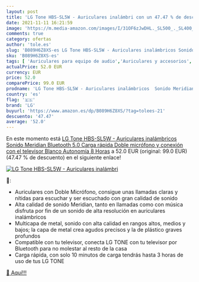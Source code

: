 ```yaml
---
layout: post
title: 'LG Tone HBS-SL5W - Auriculares inalámbri con un 47.47 % de descuento'
date: 2021-11-11 16:21:59
image: 'https://m.media-amazon.com/images/I/31OF6zJwDHL._SL500_._SL400_.jpg'
comments: true
category: ofertas
author: 'tole.es'
slug: 'B089H6Z8XS-es LG Tone HBS-SL5W - Auriculares inalámbricos Sonido...'
sku: 'B089H6Z8XS-es'
tags: [ 'Auriculares para equipo de audio','Auriculares y accesorios','Electrónica','lg','televisor', ]
actualPrice: 52.0 EUR
currency: EUR
price: 52.0
comparePrice: 99.0 EUR
prodname: 'LG Tone HBS-SL5W - Auriculares inalámbricos  Sonido Meridian  Bluetooth 5.0  Carga rápida  Doble micrófono y conexión con el televisor  Blanco  Autonomía 8 Horas'
country: 'es'
flag: '🇪🇸'
brand: 'LG'
buyurl: 'https://www.amazon.es/dp/B089H6Z8XS/?tag=tolees-21'
descuento: '47.47'
average: '52.0'
---
```


En este momento está [LG Tone HBS-SL5W - Auriculares inalámbricos  Sonido Meridian  Bluetooth 5.0  Carga rápida  Doble micrófono y conexión con el televisor  Blanco  Autonomía 8 Horas](https://www.amazon.es/dp/B089H6Z8XS/?tag=tolees-21) a 52.0 EUR (original: 99.0 EUR) (47.47 %  de descuento) en el siguiente enlace!

[![LG Tone HBS-SL5W - Auriculares inalámbri](https://m.media-amazon.com/images/I/31OF6zJwDHL._SL500_._SL400_.jpg)](https://www.amazon.es/dp/B089H6Z8XS/?tag=tolees-21)

🔎:

- Auriculares con Doble Micrófono, consigue unas llamadas claras y nítidas para escuchar y ser escuchado con gran calidad de sonido
- Alta calidad de sonido Meridian, tanto en llamadas como con música disfruta por fin de un sonido de alta resolución en auriculares inalámbricos
- Multicapa de metal, sonido con alta calidad en rangos altos, medios y bajos; la capa de metal crea agudos precisos y la de plástico graves profundos
- Compatible con tu televisor, conecta LG TONE con tu televisor por Bluetooth para no molestar al resto de la casa
- Carga rápida, con solo 10 minutos de carga tendrás hasta 3 horas de uso de tus LG TONE

[🛒 Aquí!!!](https://www.amazon.es/dp/B089H6Z8XS/?tag=tolees-21)
